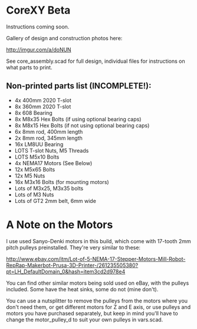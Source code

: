 # CoreXY Beta

Instructions coming soon.

Gallery of design and construction photos here:

http://imgur.com/a/doNUN

See core_assembly.scad for full design, individual files for instructions on what parts to print.

## Non-printed parts list (INCOMPLETE!):
* 4x 400mm 2020 T-slot
* 8x 360mm 2020 T-slot
* 8x 608 Bearing
* 8x M8x35 Hex Bolts (if using optional bearing caps)
* 8x M8x15 Hex Bolts (if not using optional bearing caps)
* 6x 8mm rod, 400mm length
* 2x 8mm rod, 345mm length
* 16x LM8UU Bearing
* LOTS T-slot Nuts, M5 Threads
* LOTS M5x10 Bolts
* 4x NEMA17 Motors (See Below)
* 12x M5x65 Bolts
* 12x M5 Nuts
* 16x M3x16 Bolts (for mounting motors)
* Lots of M3x25, M3x35 bolts
* Lots of M3 Nuts
* Lots of GT2 2mm belt, 6mm wide

# A Note on the Motors

I use used Sanyo-Denki motors in this build, which come with 17-tooth 2mm pitch pulleys preinstalled.  They're very similar to these:

http://www.ebay.com/itm/Lot-of-5-NEMA-17-Stepper-Motors-Mill-Robot-RepRap-Makerbot-Prusa-3D-Printer-/261235505380?pt=LH_DefaultDomain_0&hash=item3cd2d978e4

You can find other similar motors being sold used on eBay, with the pulleys included.  Some have the heat sinks, some do not (mine don't).

You can use a nutsplitter to remove the pulleys from the motors where you don't need them, or get different motors for Z and E axis, or use pulleys and motors you have purchased separately, but keep in mind you'll have to change the motor_pulley_d to suit your own pulleys in vars.scad.



